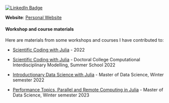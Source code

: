 [![LinkedIn Badge](https://img.shields.io/badge/LinkedIn-Profile-informational?style=flat&logo=linkedin&logoColor=white&color=0D76A8)](https://www.linkedin.com/in/gregor-ehrensperger/)

**Website**: [Personal Website](https://ehrensperger.dev/)

#### Workshop and course materials
Here are materials from some workshops and courses I have contributed to:

- [Scientific Coding with Julia](https://discdown.org/fabulousjulia/) - 2022

- [Scientific Coding with Julia](https://noxthot.github.io/ss22_julia_workshop/) - Doctoral College Computational Interdisciplinary Modelling, Summer School 2022

- [Introductionary Data Science with Julia](https://noxthot.github.io/ws22_ulg_ds_julia/) - Master of Data Science, Winter semester 2022

- [Performance Topics, Parallel and Remote Computing in Julia](https://kandolfp.github.io/ws23_ulg_vu_ama_performance/) - Master of Data Science, Winter semester 2023
